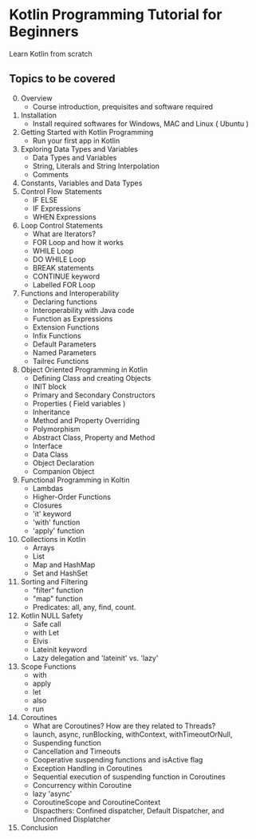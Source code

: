 # Kotlin Programming Tutorial for Beginners
Learn Kotlin from scratch 

## Topics to be covered
0. Overview
    - Course introduction, prequisites and software required
1. Installation
    - Install required softwares for Windows, MAC and Linux ( Ubuntu )
2. Getting Started with Kotlin Programming
    - Run your first app in Kotlin
3. Exploring Data Types and Variables
    - Data Types and Variables
    - String, Literals and String Interpolation
    - Comments
4. Constants, Variables and Data Types
5. Control Flow Statements
    - IF ELSE
    - IF Expressions
    - WHEN Expressions
6. Loop Control Statements
    - What are Iterators?
    - FOR Loop and how it works
    - WHILE Loop
    - DO WHILE Loop
    - BREAK statements
    - CONTINUE keyword
    - Labelled FOR Loop
7. Functions and Interoperability
    - Declaring functions
    - Interoperability with Java code
    - Function as Expressions
    - Extension Functions
    - Infix Functions
    - Default Parameters
    - Named Parameters
    - Tailrec Functions
8. Object Oriented Programming in Kotlin
    - Defining Class and creating Objects
    - INIT block
    - Primary and Secondary Constructors
    - Properties ( Field variables )
    - Inheritance
    - Method and Property Overriding
    - Polymorphism
    - Abstract Class, Property and Method
    - Interface
    - Data Class
    - Object Declaration
    - Companion Object
9. Functional Programming in Koltin
    - Lambdas
    - Higher-Order Functions
    - Closures
    - 'it' keyword
    - 'with' function
    - 'apply' function
10. Collections in Kotlin
    - Arrays
    - List
    - Map and HashMap
    - Set and HashSet
11. Sorting and Filtering
    - "filter" function
    - "map" function
    - Predicates: all, any, find, count.
12. Kotlin NULL Safety
    - Safe call
    - with Let
    - Elvis
    - Lateinit keyword
    - Lazy delegation and 'lateinit' vs. 'lazy'
13. Scope Functions
    - with
    - apply
    - let
    - also
    - run
14. Coroutines
    - What are Coroutines? How are they related to Threads?
    - launch, async, runBlocking, withContext, withTimeoutOrNull,
    - Suspending function
    - Cancellation and Timeouts
    - Cooperative suspending functions and isActive flag
    - Exception Handling in Coroutines
    - Sequential execution of suspending function in Coroutines
    - Concurrency within Coroutine
    - lazy 'async'
    - CoroutineScope and CoroutineContext
    - Dispacthers: Confined dispatcher, Default Dispatcher, and Unconfined Displatcher
15. Conclusion 
